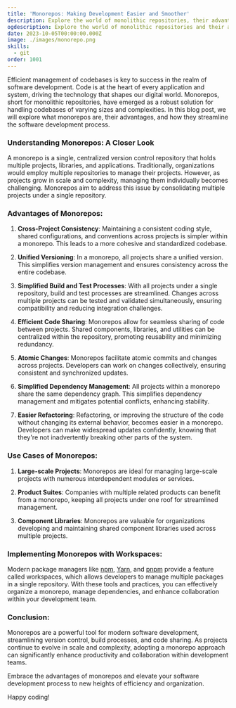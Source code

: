 ```yaml
---
title: 'Monorepos: Making Development Easier and Smoother'
description: Explore the world of monolithic repositories, their advantages, and how they simplify development workflows.
ogdescription: Explore the world of monolithic repositories and their advantages
date: 2023-10-05T00:00:00.000Z
image: ./images/monorepo.png
skills:
  - git
order: 1001
---
```


Efficient management of codebases is key to success in the realm of software development. Code is at the heart of every application and system, driving the technology that shapes our digital world. Monorepos, short for monolithic repositories, have emerged as a robust solution for handling codebases of varying sizes and complexities. In this blog post, we will explore what monorepos are, their advantages, and how they streamline the software development process.

### Understanding Monorepos: A Closer Look

A monorepo is a single, centralized version control repository that holds multiple projects, libraries, and applications. Traditionally, organizations would employ multiple repositories to manage their projects. However, as projects grow in scale and complexity, managing them individually becomes challenging. Monorepos aim to address this issue by consolidating multiple projects under a single repository.

### Advantages of Monorepos:

1. **Cross-Project Consistency**:
   Maintaining a consistent coding style, shared configurations, and conventions across projects is simpler within a monorepo. This leads to a more cohesive and standardized codebase.

2. **Unified Versioning**:
   In a monorepo, all projects share a unified version. This simplifies version management and ensures consistency across the entire codebase.

3. **Simplified Build and Test Processes**:
   With all projects under a single repository, build and test processes are streamlined. Changes across multiple projects can be tested and validated simultaneously, ensuring compatibility and reducing integration challenges.

4. **Efficient Code Sharing**:
   Monorepos allow for seamless sharing of code between projects. Shared components, libraries, and utilities can be centralized within the repository, promoting reusability and minimizing redundancy.

5. **Atomic Changes**:
   Monorepos facilitate atomic commits and changes across projects. Developers can work on changes collectively, ensuring consistent and synchronized updates.

6. **Simplified Dependency Management**:
   All projects within a monorepo share the same dependency graph. This simplifies dependency management and mitigates potential conflicts, enhancing stability.

7. **Easier Refactoring**:
   Refactoring, or improving the structure of the code without changing its external behavior, becomes easier in a monorepo. Developers can make widespread updates confidently, knowing that they're not inadvertently breaking other parts of the system.

### Use Cases of Monorepos:

1. **Large-scale Projects**:
   Monorepos are ideal for managing large-scale projects with numerous interdependent modules or services.

2. **Product Suites**:
   Companies with multiple related products can benefit from a monorepo, keeping all projects under one roof for streamlined management.

3. **Component Libraries**:
   Monorepos are valuable for organizations developing and maintaining shared component libraries used across multiple projects.

### Implementing Monorepos with Workspaces:

Modern package managers like [npm](https://docs.npmjs.com/cli/v7/using-npm/workspaces), [Yarn](https://yarnpkg.com/features/workspaces), and [pnpm](https://pnpm.io/workspaces) provide a feature called workspaces, which allows developers to manage multiple packages in a single repository. With these tools and practices, you can effectively organize a monorepo, manage dependencies, and enhance collaboration within your development team.

### Conclusion:

Monorepos are a powerful tool for modern software development, streamlining version control, build processes, and code sharing. As projects continue to evolve in scale and complexity, adopting a monorepo approach can significantly enhance productivity and collaboration within development teams.

Embrace the advantages of monorepos and elevate your software development process to new heights of efficiency and organization.

Happy coding!
